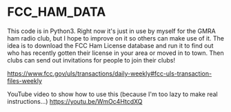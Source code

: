 # FCC_HAM_DATA
This code is in Python3. Right now it's just in use by myself for the GMRA ham radio club, but I hope to improve
on it so others can make use of it.  The idea is to download the FCC Ham License database and run it to find out who
has recently gotten their license in your area or moved in to town. Then clubs can send out invitations for people to
join their clubs!

https://www.fcc.gov/uls/transactions/daily-weekly#fcc-uls-transaction-files-weekly 

YouTube video to show how to use this (because I'm too lazy to make real instructions...)
https://youtu.be/WmOc4HtcdXQ
